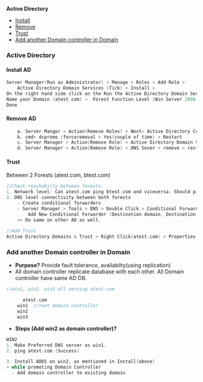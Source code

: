 **Active Directory**
- [Install](#ins)
- [Remove](#rem)
- [Trust](#t)
- [Add another Domain controller in Domain](#ad)

### Active Directory
<a name=ins></a>
#### Install AD
```c
Server Manager(Run as Administrator) > Manage > Roles > Add Role > 
    Active Directory Domain Services (Tick) > Install >
On the right hand side click on the Run the Active Directory Domain Services Installation Wizard (dcpromo.exe) link > 
Name your Domain (atest.com) >  Forest Function Level (Win Server 2008 R2) > Domain Functional Level (Win Server 2008 R2) > reboot 
Done
```

<a name=rem></a>
#### Remove AD
```c
    a. Server Manger > Action(Remove Roles) > Next> Active Directory Certificate Services > remove > restart
    b. cmd> dcpromo /forceremoval > Yes(couple of time) > Restart
    c. Server Manager > Action(Remove Role) > Active Directory Domain Services > remove > restart
    d. Server Manager > Action(Remove Role) > DNS Sever > remove > restart
```

<a name=t></a>
#### Trust
Between 2 Forests (atest.com, btest.com)
```c
//Check reachabilty between forests.
1. Network level: Can atest.com ping btest.com and viceversa. Should ping.
2. DNS level connectivity between both forests
	- Create conditional forwarders
	- Server Manager > Tools > DNS > Double Click > Conditional Forwarders > 
		Add New Conditional Forwarder (Destination domain, Destination server IP)
	=> Do same on other AD as well.
    
//Add Trust
Active Directory Domains & Trust > Right Click(atest.com) > Properties > Trusts > New Trust
```

<a name=ad></a>
### Add another Domain controller in Domain
- **Purpose?** Provide fault tolerance, availabilty(using replication)
- All domain controller replicate database with each other. All Domain controller have same AD DB.
```c
//win1, win2, win3 all serving atest.com

      atest.com
	win1  //root domain controller
	win2
	win3
```
- **Steps (Add win2 as domain controller)?**
```c
WIN2
1. Make Preferred DNS server as win1.
2. ping atest.com (Success)

3. Install ADDS on win2, as mentioned in Install(above)
> while promoting Domain Controller
  - Add domain controller to existing domain
```

